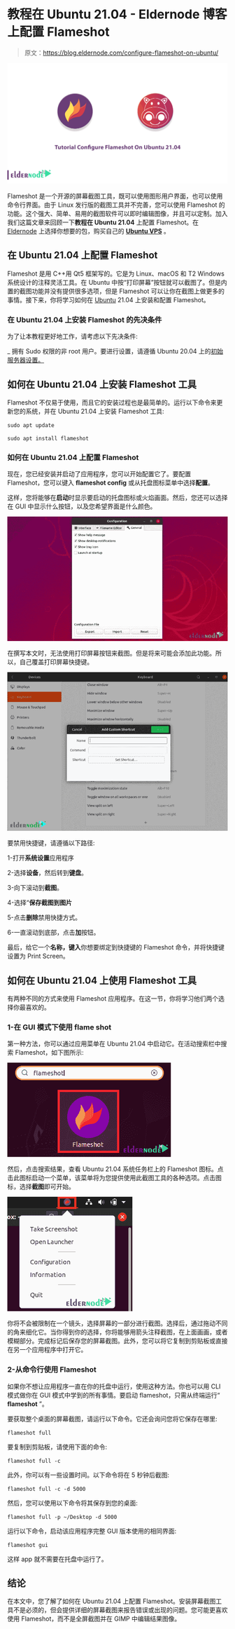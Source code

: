 # 教程在 Ubuntu 21.04 - Eldernode 博客上配置 Flameshot

> 原文：<https://blog.eldernode.com/configure-flameshot-on-ubuntu/>

![Tutorial Configure Flameshot On Ubuntu 21.04](img/c434fb7e70e703ccb51264bc09bf5107.png)

Flameshot 是一个开源的屏幕截图工具，既可以使用图形用户界面，也可以使用命令行界面。由于 Linux 发行版的截图工具并不完善，您可以使用 Flameshot 的功能。这个强大、简单、易用的截图软件可以即时编辑图像，并且可以定制。加入我们这篇文章来回顾一下**教程在 Ubuntu 21.04** 上配置 Flameshot。在 [Eldernode](https://eldernode.com/) 上选择你想要的包，购买自己的 **[Ubuntu VPS](https://eldernode.com/ubuntu-vps/)** 。

## **在 Ubuntu 21.04** 上配置 Flameshot

Flameshot 是用 C++用 Qt5 框架写的。它是为 Linux、macOS 和 T2 Windows 系统设计的注释灵活工具。在 Ubuntu 中按“打印屏幕”按钮就可以截图了。但是内置的截图功能并没有提供很多选项，但是 Flameshot 可以让你在截图上做更多的事情。接下来，你将学习如何在 [Ubuntu](https://blog.eldernode.com/tag/ubuntu/) 21.04 上安装和配置 Flameshot。

### **在 Ubuntu 21.04 上安装 Flameshot 的先决条件**

为了让本教程更好地工作，请考虑以下先决条件:

_ 拥有 Sudo 权限的非 root 用户。要进行设置，请遵循 Ubuntu 20.04 上的[初始服务器设置。](https://blog.eldernode.com/initial-server-setup-on-ubuntu-21-04/)

## **如何在 Ubuntu 21.04 上安装 Flameshot 工具**

Flameshot 不仅易于使用，而且它的安装过程也是最简单的。运行以下命令来更新您的系统，并在 Ubuntu 21.04 上安装 Flameshot 工具:

```
sudo apt update
```

```
sudo apt install flameshot
```

### **如何在 Ubuntu 21.04 上配置 Flameshot**

现在，您已经安装并启动了应用程序，您可以开始配置它了。要配置 Flameshot，您可以键入 **flameshot config** 或从托盘图标菜单中选择**配置**。

这样，您将能够在**启动**时显示要启动的托盘图标或火焰画面。然后，您还可以选择在 GUI 中显示什么按钮，以及您希望界面是什么颜色。

![How to Configure Flameshot on Ubuntu 21.04](img/959f51235017d46ddfa9cde65522ed29.png)

在撰写本文时，无法使用打印屏幕按钮来截图。但是将来可能会添加此功能。所以，自己覆盖打印屏幕快捷键。

![How to Configure Flameshot on Ubuntu 21.04](img/8f2e51907036826c1873598d237d0937.png)

要禁用快捷键，请遵循以下路径:

1-打开**系统设置**应用程序

2-选择**设备**，然后转到**键盘**。

3-向下滚动到**截图**。

4-选择“**保存截图到图片**

5-点击**删除**禁用快捷方式。

6-一直滚动到底部，点击**加**按钮。

最后，给它一个**名称，键入**你想要绑定到快捷键的 Flameshot 命令，并将快捷键设置为 Print Screen。

## **如何在 Ubuntu 21.04 上使用 Flameshot 工具**

有两种不同的方式来使用 Flameshot 应用程序。在这一节，你将学习他们两个选择你最喜欢的。

### **1-在 GUI 模式下使用 flame shot**

第一种方法，你可以通过应用菜单在 Ubuntu 21.04 中启动它。在活动搜索栏中搜索 Flameshot，如下图所示:

![Using Flameshot in GUI mode](img/39c5abfaf324e0d2ed4253b572789b1e.png)

然后，点击搜索结果，查看 Ubuntu 21.04 系统任务栏上的 Flameshot 图标。点击此图标启动一个菜单，该菜单将为您提供使用此截图工具的各种选项。点击图标，选择**截图**即可开始。

![Using Flameshot in GUI mode](img/649196462eee6843bf5eb42cdf6c0b26.png)

你将不会被限制在一个镜头，选择屏幕的一部分进行截图。选择后，通过拖动不同的角来细化它。当你得到你的选择，你将能够用箭头注释截图，在上面画画，或者模糊部分。完成标记后保存您的屏幕截图。此外，您可以将它复制到剪贴板或直接在另一个应用程序中打开它。

### **2-从命令行使用 Flameshot**

如果你不想让应用程序一直在你的托盘中运行，使用这种方法。你也可以用 CLI 模式做你在 GUI 模式中学到的所有事情。要启动 flameshot，只需从终端运行“ **flameshot** ”。

要获取整个桌面的屏幕截图，请运行以下命令。它还会询问您将它保存在哪里:

```
flameshot full
```

要复制到剪贴板，请使用下面的命令:

```
flameshot full -c
```

此外，你可以有一些设置时间。以下命令将在 5 秒钟后截图:

```
flameshot full -c -d 5000
```

然后，您可以使用以下命令将其保存到您的桌面:

```
flameshot full -p ~/Desktop -d 5000
```

运行以下命令，启动该应用程序完整 GUI 版本使用的相同界面:

```
flameshot gui
```

这样 app 就不需要在托盘中运行了。

## 结论

在本文中，您了解了如何在 Ubuntu 21.04 上配置 Flameshot。安装屏幕截图工具不是必须的，但会提供详细的屏幕截图来报告错误或出现的问题。您可能更喜欢使用 Flameshot，而不是全屏截图并在 GIMP 中编辑结果图像。